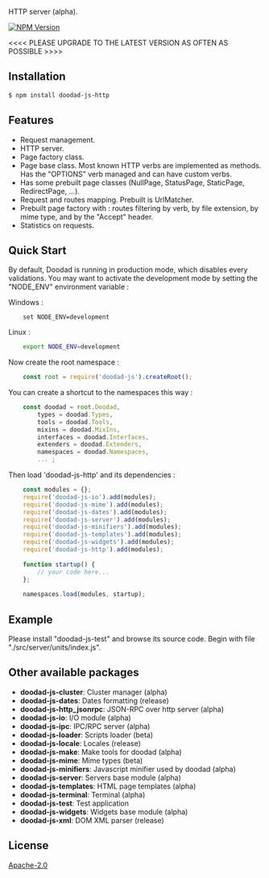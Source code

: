 HTTP server (alpha).

[![NPM Version][npm-image]][npm-url]
 
<<<< PLEASE UPGRADE TO THE LATEST VERSION AS OFTEN AS POSSIBLE >>>>

## Installation

```bash
$ npm install doodad-js-http
```

## Features

  -  Request management.
  -  HTTP server.
  -  Page factory class.
  -  Page base class. Most known HTTP verbs are implemented as methods. Has the "OPTIONS" verb managed and can have custom verbs.
  -  Has some prebuilt page classes (NullPage, StatusPage, StaticPage, RedirectPage, ...).
  -  Request and routes mapping. Prebuilt is UrlMatcher.
  -  Prebuilt page factory with : routes filtering by verb, by file extension, by mime type, and by the "Accept" header.
  -  Statistics on requests.

## Quick Start

By default, Doodad is running in production mode, which disables every validations. You may want to activate the development mode by setting the "NODE_ENV" environment variable :

Windows :
```dos
    set NODE_ENV=development
```
Linux :
```bash
    export NODE_ENV=development
```
Now create the root namespace :
```js
    const root = require('doodad-js').createRoot();
```

You can create a shortcut to the namespaces this way :
```js
    const doodad = root.Doodad,
        types = doodad.Types,
        tools = doodad.Tools,
        mixins = doodad.MixIns,
        interfaces = doodad.Interfaces,
        extenders = doodad.Extenders,
        namespaces = doodad.Namespaces,
        ... ;
```

Then load 'doodad-js-http' and its dependencies :
```js
    const modules = {};
    require('doodad-js-io').add(modules);
    require('doodad-js-mime').add(modules);
    require('doodad-js-dates').add(modules);
    require('doodad-js-server').add(modules);
    require('doodad-js-minifiers').add(modules);
    require('doodad-js-templates').add(modules);
    require('doodad-js-widgets').add(modules);
    require('doodad-js-http').add(modules);
    
    function startup() {
        // your code here...
    };
    
    namespaces.load(modules, startup);
```

## Example

Please install "doodad-js-test" and browse its source code. Begin with file "./src/server/units/index.js".

## Other available packages

  - **doodad-js-cluster**: Cluster manager (alpha)
  - **doodad-js-dates**: Dates formatting (release)
  - **doodad-js-http_jsonrpc**: JSON-RPC over http server (alpha)
  - **doodad-js-io**: I/O module (alpha)
  - **doodad-js-ipc**: IPC/RPC server (alpha)
  - **doodad-js-loader**: Scripts loader (beta)
  - **doodad-js-locale**: Locales (release)
  - **doodad-js-make**: Make tools for doodad (alpha)
  - **doodad-js-mime**: Mime types (beta)
  - **doodad-js-minifiers**: Javascript minifier used by doodad (alpha)
  - **doodad-js-server**: Servers base module (alpha)
  - **doodad-js-templates**: HTML page templates (alpha)
  - **doodad-js-terminal**: Terminal (alpha)
  - **doodad-js-test**: Test application
  - **doodad-js-widgets**: Widgets base module (alpha)
  - **doodad-js-xml**: DOM XML parser (release)
  
## License

  [Apache-2.0][license-url]

[npm-image]: https://img.shields.io/npm/v/doodad-js-http.svg
[npm-url]: https://npmjs.org/package/doodad-js-http
[license-url]: http://opensource.org/licenses/Apache-2.0
